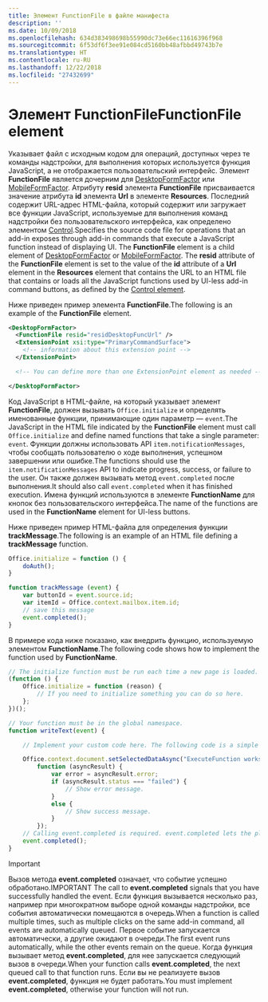 ```yaml
---
title: Элемент FunctionFile в файле манифеста
description: ''
ms.date: 10/09/2018
ms.openlocfilehash: 634d383498698b55990dc73e66ec11616396f968
ms.sourcegitcommit: 6f53df6f3ee91e084cd5160bb48afbbd49743b7e
ms.translationtype: HT
ms.contentlocale: ru-RU
ms.lasthandoff: 12/22/2018
ms.locfileid: "27432699"
---
```

# <a name="functionfile-element"></a><span data-ttu-id="b8365-102">Элемент FunctionFile</span><span class="sxs-lookup"><span data-stu-id="b8365-102">FunctionFile element</span></span>

<span data-ttu-id="b8365-p101">Указывает файл с исходным кодом для операций, доступных через те команды надстройки, для выполнения которых используется функция JavaScript, а не отображается пользовательский интерфейс. Элемент **FunctionFile** является дочерним для [DesktopFormFactor](desktopformfactor.md) или [MobileFormFactor](mobileformfactor.md). Атрибуту **resid** элемента **FunctionFile** присваивается значение атрибута **id** элемента **Url** в элементе **Resources**. Последний содержит URL-адрес HTML-файла, который содержит или загружает все функции JavaScript, используемые для выполнения команд надстройки без пользовательского интерфейса, как определено элементом [Control](control.md).</span><span class="sxs-lookup"><span data-stu-id="b8365-p101">Specifies the source code file for operations that an add-in exposes through add-in commands that execute a JavaScript function instead of displaying UI. The  **FunctionFile** element is a child element of [DesktopFormFactor](desktopformfactor.md) or [MobileFormFactor](mobileformfactor.md). The **resid** attribute of the **FunctionFile** element is set to the value of the **id** attribute of a **Url** element in the **Resources** element that contains the URL to an HTML file that contains or loads all  the JavaScript functions used by UI-less add-in command buttons, as defined by the [Control element](control.md).</span></span>

<span data-ttu-id="b8365-106">Ниже приведен пример элемента **FunctionFile**.</span><span class="sxs-lookup"><span data-stu-id="b8365-106">The following is an example of the **FunctionFile** element.</span></span>

```XML
<DesktopFormFactor>
  <FunctionFile resid="residDesktopFuncUrl" />
  <ExtensionPoint xsi:type="PrimaryCommandSurface">
    <!-- information about this extension point -->
  </ExtensionPoint>

  <!-- You can define more than one ExtensionPoint element as needed -->

</DesktopFormFactor>
```

<span data-ttu-id="b8365-107">Код JavaScript в HTML-файле, на который указывает элемент **FunctionFile**, должен вызывать `Office.initialize` и определять именованные функции, принимающие один параметр — `event`.</span><span class="sxs-lookup"><span data-stu-id="b8365-107">The JavaScript in the HTML file indicated by the  **FunctionFile** element must call `Office.initialize` and define named functions that take a single parameter: `event`.</span></span> <span data-ttu-id="b8365-108">Функции должны использовать API `item.notificationMessages`, чтобы сообщать пользователю о ходе выполнения, успешном завершении или ошибке.</span><span class="sxs-lookup"><span data-stu-id="b8365-108">The functions should use the `item.notificationMessages` API to indicate progress, success, or failure to the user.</span></span> <span data-ttu-id="b8365-109">Он также должен вызывать метод `event.completed` после выполнения.</span><span class="sxs-lookup"><span data-stu-id="b8365-109">It should also call `event.completed` when it has finished execution.</span></span> <span data-ttu-id="b8365-110">Имена функций используются в элементе **FunctionName** для кнопок без пользовательского интерфейса.</span><span class="sxs-lookup"><span data-stu-id="b8365-110">The name of the functions are used in the **FunctionName** element for UI-less buttons.</span></span>

<span data-ttu-id="b8365-111">Ниже приведен пример HTML-файла для определения функции **trackMessage**.</span><span class="sxs-lookup"><span data-stu-id="b8365-111">The following is an example of an HTML file defining a **trackMessage** function.</span></span>

```js
Office.initialize = function () {
    doAuth();
}

function trackMessage (event) {
    var buttonId = event.source.id;    
    var itemId = Office.context.mailbox.item.id;
    // save this message
    event.completed();
}
```

<span data-ttu-id="b8365-112">В примере кода ниже показано, как внедрить функцию, используемую элементом **FunctionName**.</span><span class="sxs-lookup"><span data-stu-id="b8365-112">The following code shows how to implement the function used by **FunctionName**.</span></span>

```js
// The initialize function must be run each time a new page is loaded.
(function () {
    Office.initialize = function (reason) {
        // If you need to initialize something you can do so here.
    };
})();

// Your function must be in the global namespace.
function writeText(event) {

    // Implement your custom code here. The following code is a simple example.

    Office.context.document.setSelectedDataAsync("ExecuteFunction works. Button ID=" + event.source.id,
        function (asyncResult) {
            var error = asyncResult.error;
            if (asyncResult.status === "failed") {
                // Show error message.
            }
            else {
                // Show success message.
            }
        });
    // Calling event.completed is required. event.completed lets the platform know that processing has completed.
    event.completed();
}
```

> [!IMPORTANT]
> <span data-ttu-id="b8365-113">Вызов метода **event.completed** означает, что событие успешно обработано.</span><span class="sxs-lookup"><span data-stu-id="b8365-113">IMPORTANT  The call to **event.completed** signals that you have successfully handled the event.</span></span> <span data-ttu-id="b8365-114">Если функция вызывается несколько раз, например при многократном выборе одной команды надстройки, все события автоматически помещаются в очередь.</span><span class="sxs-lookup"><span data-stu-id="b8365-114">When a function is called multiple times, such as multiple clicks on the same add-in command, all events are automatically queued.</span></span> <span data-ttu-id="b8365-115">Первое событие запускается автоматически, а другие ожидают в очереди.</span><span class="sxs-lookup"><span data-stu-id="b8365-115">The first event runs automatically, while the other events remain on the queue.</span></span> <span data-ttu-id="b8365-116">Когда функция вызывает метод **event.completed**, для нее запускается следующий вызов в очереди.</span><span class="sxs-lookup"><span data-stu-id="b8365-116">When your function calls **event.completed**, the next queued call to that function runs.</span></span> <span data-ttu-id="b8365-117">Если вы не реализуете вызов **event.completed**, функция не будет работать.</span><span class="sxs-lookup"><span data-stu-id="b8365-117">You must implement **event.completed**, otherwise your function will not run.</span></span>
